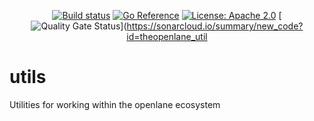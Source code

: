 <div align="center">

[![Build status](https://badge.buildkite.com/a3a38b934ca2bb7fc771e19bc5a986a1452fa2962e4e1c63bf.svg?branch=main)](https://buildkite.com/theopenlane/utils)
[![Go Reference](https://pkg.go.dev/badge/github.com/theopenlane/utils.svg)](https://pkg.go.dev/github.com/theopenlane/utils)
[![License: Apache 2.0](https://img.shields.io/badge/License-Apache2.0-brightgreen.svg)](https://opensource.org/licenses/Apache-2.0)
[![Quality Gate Status](https://sonarcloud.io/api/project_badges/measure?project=theopenlane_utils&metric=alert_status)](https://sonarcloud.io/summary/new_code?id=theopenlane_util

</div>

# utils

Utilities for working within the openlane ecosystem
